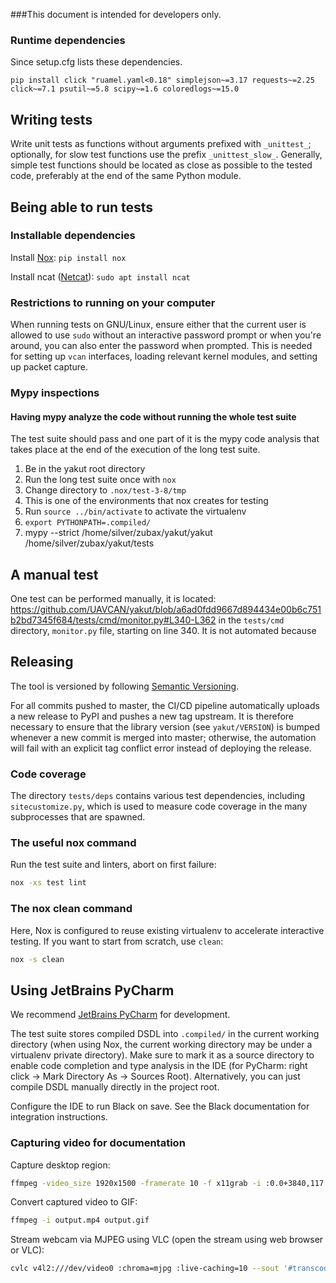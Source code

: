 
###This document is intended for developers only.
### Runtime dependencies
Since setup.cfg lists these dependencies.
```
pip install click "ruamel.yaml<0.18" simplejson~=3.17 requests~=2.25 click~=7.1 psutil~=5.8 scipy~=1.6 coloredlogs~=15.0
```


## Writing tests

Write unit tests as functions without arguments prefixed with ``_unittest_``;
optionally, for slow test functions use the prefix ``_unittest_slow_``.
Generally, simple test functions should be located as close as possible to the tested code,
preferably at the end of the same Python module.

## Being able to run tests

### Installable dependencies

Install [Nox](https://nox.thea.codes): `pip install nox`

Install ncat ([Netcat](https://nmap.org/ncat/)): `sudo apt install ncat`

### Restrictions to running on your computer

When running tests on GNU/Linux, ensure either that the current user is allowed to use `sudo` without an
interactive password prompt or when you're around, you can also enter the password when prompted.
This is needed for setting up `vcan` interfaces, loading relevant kernel modules, and setting up packet capture.

### Mypy inspections
#### Having mypy analyze the code without running the whole test suite

The test suite should pass and one part of it is the mypy code analysis that takes place at the end of the execution of the long test suite.


1. Be in the yakut root directory
2. Run the long test suite once with ```nox``` 
3. Change directory to ```.nox/test-3-8/tmp```
4. This is one of the environments that nox creates for testing
5. Run ```source ../bin/activate``` to activate the virtualenv
6. ```export PYTHONPATH=.compiled/```
7. mypy --strict /home/silver/zubax/yakut/yakut /home/silver/zubax/yakut/tests
## A manual test

One test can be performed manually, it is located: https://github.com/UAVCAN/yakut/blob/a6ad0fdd9667d894434e00b6c751b2bd7345f684/tests/cmd/monitor.py#L340-L362
in the `tests/cmd` directory, `monitor.py` file, starting on line 340. It is not automated because 

## Releasing

The tool is versioned by following [Semantic Versioning](https://semver.org).

For all commits pushed to master, the CI/CD pipeline automatically uploads a new release to PyPI
and pushes a new tag upstream.
It is therefore necessary to ensure that the library version (see ``yakut/VERSION``) is bumped whenever
a new commit is merged into master;
otherwise, the automation will fail with an explicit tag conflict error instead of deploying the release.

### Code coverage
The directory `tests/deps` contains various test dependencies, including `sitecustomize.py`,
which is used to measure code coverage in the many subprocesses that are spawned.


### The useful nox command

Run the test suite and linters, abort on first failure:

```bash
nox -xs test lint
```
### The nox clean command
Here, Nox is configured to reuse existing virtualenv to accelerate interactive testing.
If you want to start from scratch, use `clean`:

```bash
nox -s clean
```
## Using JetBrains PyCharm

We recommend [JetBrains PyCharm](https://www.jetbrains.com/pycharm/) for development.

The test suite stores compiled DSDL into `.compiled/` in the current working directory
(when using Nox, the current working directory may be under a virtualenv private directory).
Make sure to mark it as a source directory to enable code completion and type analysis in the IDE
(for PyCharm: right click -> Mark Directory As -> Sources Root).
Alternatively, you can just compile DSDL manually directly in the project root.

Configure the IDE to run Black on save.
See the Black documentation for integration instructions.

### Capturing video for documentation

Capture desktop region:

```bash
ffmpeg -video_size 1920x1500 -framerate 10 -f x11grab -i :0.0+3840,117 output.mp4 -y
```

Convert captured video to GIF:

```bash
ffmpeg -i output.mp4 output.gif
```

Stream webcam via MJPEG using VLC (open the stream using web browser or VLC):

```bash
cvlc v4l2:///dev/video0 :chroma=mjpg :live-caching=10 --sout '#transcode{vcodec=mjpg}:std{access=http{mime=multipart/x-mixed-replace;boundary=-7b3cc56e5f51db803f790dad720ed50a},mux=mpjpeg,dst=0.0.0.0:8080}' --network-caching=0
```

